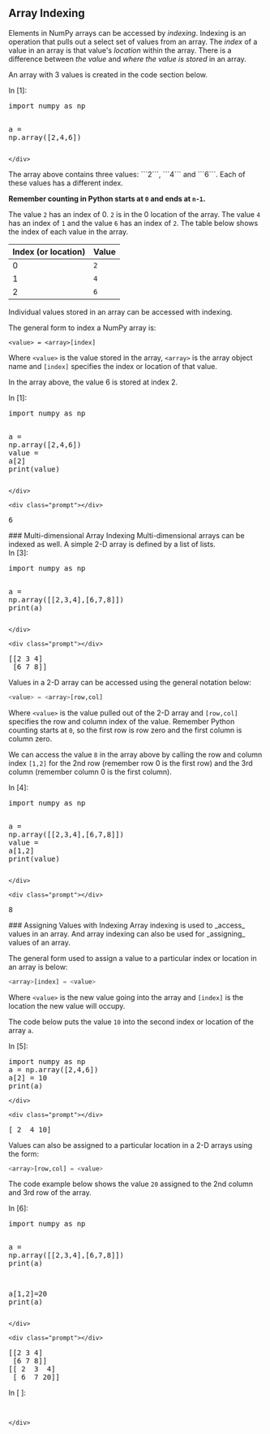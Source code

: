 
## Array Indexing
Elements in NumPy arrays can be accessed by _indexing_. Indexing is an operation that pulls out a select set of values from an array. The _index_ of a value in an array is that value's _location_ within the array. There is a difference between _the value_ and _where the value is stored_ in an array. 

An array with 3 values is created in the code section below.
<div class="cell border-box-sizing code_cell rendered">
<div class="input">
<div class="prompt input_prompt">In&nbsp;[1]:</div>
<div class="inner_cell">
    <div class="input_area">
<div class=" highlight hl-ipython3"><pre><span></span><span class="kn">import</span> <span class="nn">numpy</span> <span class="k">as</span> <span class="nn">np</span>

<span class="n">a</span> <span class="o">=</span> <span class="n">np</span><span class="o">.</span><span class="n">array</span><span class="p">([</span><span class="mi">2</span><span class="p">,</span><span class="mi">4</span><span class="p">,</span><span class="mi">6</span><span class="p">])</span>
</pre></div>

    </div>
</div>
</div>

</div>
The array above contains three values: ```2```, ```4``` and ```6```. Each of these values has a different index. 

**Remember counting in Python starts at ```0``` and ends at ```n-1```.**

The value ```2``` has an index of 0. ```2``` is in the 0 location of the array. The value ```4``` has an index of ```1``` and the value ```6``` has an index of ```2```. The table below shows the index of each value in the array.

| Index (or location) | Value |
| --- | ---|
| 0 | ```2``` |
| 1 | ```4``` |
| 2 | ```6``` |

Individual values stored in an array can be accessed with indexing. 

The general form to index a NumPy array is:

```
<value> = <array>[index]
```

Where ```<value>``` is the value stored in the array, ```<array>``` is the array object name and ```[index]``` specifies the index or location of that value. 

In the array above, the value 6 is stored at index 2.
<div class="cell border-box-sizing code_cell rendered">
<div class="input">
<div class="prompt input_prompt">In&nbsp;[1]:</div>
<div class="inner_cell">
    <div class="input_area">
<div class=" highlight hl-ipython3"><pre><span></span><span class="kn">import</span> <span class="nn">numpy</span> <span class="k">as</span> <span class="nn">np</span>

<span class="n">a</span> <span class="o">=</span> <span class="n">np</span><span class="o">.</span><span class="n">array</span><span class="p">([</span><span class="mi">2</span><span class="p">,</span><span class="mi">4</span><span class="p">,</span><span class="mi">6</span><span class="p">])</span>
<span class="n">value</span> <span class="o">=</span> <span class="n">a</span><span class="p">[</span><span class="mi">2</span><span class="p">]</span>
<span class="nb">print</span><span class="p">(</span><span class="n">value</span><span class="p">)</span>
</pre></div>

    </div>
</div>
</div>

<div class="output_wrapper">
<div class="output">


<div class="output_area">

    <div class="prompt"></div>


<div class="output_subarea output_stream output_stdout output_text">
<pre>6
</pre>
</div>
</div>

</div>
</div>

</div>
### Multi-dimensional Array Indexing
Multi-dimensional arrays can be indexed as well. A simple 2-D array is defined by a list of lists.
<div class="cell border-box-sizing code_cell rendered">
<div class="input">
<div class="prompt input_prompt">In&nbsp;[3]:</div>
<div class="inner_cell">
    <div class="input_area">
<div class=" highlight hl-ipython3"><pre><span></span><span class="kn">import</span> <span class="nn">numpy</span> <span class="k">as</span> <span class="nn">np</span>

<span class="n">a</span> <span class="o">=</span> <span class="n">np</span><span class="o">.</span><span class="n">array</span><span class="p">([[</span><span class="mi">2</span><span class="p">,</span><span class="mi">3</span><span class="p">,</span><span class="mi">4</span><span class="p">],[</span><span class="mi">6</span><span class="p">,</span><span class="mi">7</span><span class="p">,</span><span class="mi">8</span><span class="p">]])</span>
<span class="nb">print</span><span class="p">(</span><span class="n">a</span><span class="p">)</span>
</pre></div>

    </div>
</div>
</div>

<div class="output_wrapper">
<div class="output">


<div class="output_area">

    <div class="prompt"></div>


<div class="output_subarea output_stream output_stdout output_text">
<pre>[[2 3 4]
 [6 7 8]]
</pre>
</div>
</div>

</div>
</div>

</div>
Values in a 2-D array can be accessed using the general notation below:

```python
<value> = <array>[row,col]
```

Where ```<value>``` is the value pulled out of the 2-D array and ```[row,col]``` specifies the row and column index of the value. Remember Python counting starts at ```0```, so the first row is row zero and the first column is column zero.

We can access the value ```8``` in the array above by calling the row and column index ```[1,2]``` for the 2nd row (remember row 0 is the first row) and the 3rd column (remember column 0 is the first column).
<div class="cell border-box-sizing code_cell rendered">
<div class="input">
<div class="prompt input_prompt">In&nbsp;[4]:</div>
<div class="inner_cell">
    <div class="input_area">
<div class=" highlight hl-ipython3"><pre><span></span><span class="kn">import</span> <span class="nn">numpy</span> <span class="k">as</span> <span class="nn">np</span>

<span class="n">a</span> <span class="o">=</span> <span class="n">np</span><span class="o">.</span><span class="n">array</span><span class="p">([[</span><span class="mi">2</span><span class="p">,</span><span class="mi">3</span><span class="p">,</span><span class="mi">4</span><span class="p">],[</span><span class="mi">6</span><span class="p">,</span><span class="mi">7</span><span class="p">,</span><span class="mi">8</span><span class="p">]])</span>
<span class="n">value</span> <span class="o">=</span> <span class="n">a</span><span class="p">[</span><span class="mi">1</span><span class="p">,</span><span class="mi">2</span><span class="p">]</span>
<span class="nb">print</span><span class="p">(</span><span class="n">value</span><span class="p">)</span>
</pre></div>

    </div>
</div>
</div>

<div class="output_wrapper">
<div class="output">


<div class="output_area">

    <div class="prompt"></div>


<div class="output_subarea output_stream output_stdout output_text">
<pre>8
</pre>
</div>
</div>

</div>
</div>

</div>
### Assigning Values with Indexing
Array indexing is used to _access_ values in an array. And array indexing can also be used for _assigning_ values of an array.

The general form used to assign a value to a particular index or location in an array is below:

```python
<array>[index] = <value>
```

Where ```<value>``` is the new value going into the array and ```[index]``` is the location the new value will occupy. 

The code below puts the value ```10``` into the second index or location of the array ```a```.
<div class="cell border-box-sizing code_cell rendered">
<div class="input">
<div class="prompt input_prompt">In&nbsp;[5]:</div>
<div class="inner_cell">
    <div class="input_area">
<div class=" highlight hl-ipython3"><pre><span></span><span class="kn">import</span> <span class="nn">numpy</span> <span class="k">as</span> <span class="nn">np</span>
<span class="n">a</span> <span class="o">=</span> <span class="n">np</span><span class="o">.</span><span class="n">array</span><span class="p">([</span><span class="mi">2</span><span class="p">,</span><span class="mi">4</span><span class="p">,</span><span class="mi">6</span><span class="p">])</span>
<span class="n">a</span><span class="p">[</span><span class="mi">2</span><span class="p">]</span> <span class="o">=</span> <span class="mi">10</span>
<span class="nb">print</span><span class="p">(</span><span class="n">a</span><span class="p">)</span>
</pre></div>

    </div>
</div>
</div>

<div class="output_wrapper">
<div class="output">


<div class="output_area">

    <div class="prompt"></div>


<div class="output_subarea output_stream output_stdout output_text">
<pre>[ 2  4 10]
</pre>
</div>
</div>

</div>
</div>

</div>
Values can also be assigned to a particular location in a 2-D arrays using the form:

```python
<array>[row,col] = <value>
```

The code example below shows the value ```20``` assigned to the 2nd column and 3rd row of the array.
<div class="cell border-box-sizing code_cell rendered">
<div class="input">
<div class="prompt input_prompt">In&nbsp;[6]:</div>
<div class="inner_cell">
    <div class="input_area">
<div class=" highlight hl-ipython3"><pre><span></span><span class="kn">import</span> <span class="nn">numpy</span> <span class="k">as</span> <span class="nn">np</span>

<span class="n">a</span> <span class="o">=</span> <span class="n">np</span><span class="o">.</span><span class="n">array</span><span class="p">([[</span><span class="mi">2</span><span class="p">,</span><span class="mi">3</span><span class="p">,</span><span class="mi">4</span><span class="p">],[</span><span class="mi">6</span><span class="p">,</span><span class="mi">7</span><span class="p">,</span><span class="mi">8</span><span class="p">]])</span>
<span class="nb">print</span><span class="p">(</span><span class="n">a</span><span class="p">)</span>

<span class="n">a</span><span class="p">[</span><span class="mi">1</span><span class="p">,</span><span class="mi">2</span><span class="p">]</span><span class="o">=</span><span class="mi">20</span>
<span class="nb">print</span><span class="p">(</span><span class="n">a</span><span class="p">)</span>
</pre></div>

    </div>
</div>
</div>

<div class="output_wrapper">
<div class="output">


<div class="output_area">

    <div class="prompt"></div>


<div class="output_subarea output_stream output_stdout output_text">
<pre>[[2 3 4]
 [6 7 8]]
[[ 2  3  4]
 [ 6  7 20]]
</pre>
</div>
</div>

</div>
</div>

</div>
<div class="cell border-box-sizing code_cell rendered">
<div class="input">
<div class="prompt input_prompt">In&nbsp;[&nbsp;]:</div>
<div class="inner_cell">
    <div class="input_area">
<div class=" highlight hl-ipython3"><pre><span></span> 
</pre></div>

    </div>
</div>
</div>

</div>
 

